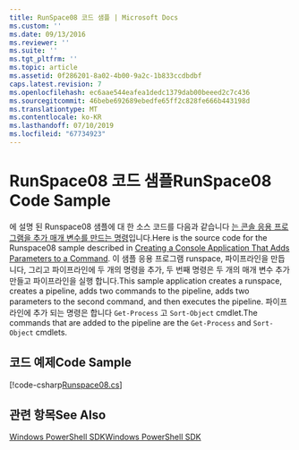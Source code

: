 ```yaml
---
title: RunSpace08 코드 샘플 | Microsoft Docs
ms.custom: ''
ms.date: 09/13/2016
ms.reviewer: ''
ms.suite: ''
ms.tgt_pltfrm: ''
ms.topic: article
ms.assetid: 0f286201-8a02-4b00-9a2c-1b833ccdbdbf
caps.latest.revision: 7
ms.openlocfilehash: ec6aae544eafea1dedc1379dab00beeed2c7c436
ms.sourcegitcommit: 46bebe692689ebedfe65ff2c828fe666b443198d
ms.translationtype: MT
ms.contentlocale: ko-KR
ms.lasthandoff: 07/10/2019
ms.locfileid: "67734923"
---
```

# <a name="runspace08-code-sample"></a><span data-ttu-id="b869f-102">RunSpace08 코드 샘플</span><span class="sxs-lookup"><span data-stu-id="b869f-102">RunSpace08 Code Sample</span></span>

<span data-ttu-id="b869f-103">에 설명 된 Runspace08 샘플에 대 한 소스 코드를 다음과 같습니다 [는 콘솔 응용 프로그램을 추가 매개 변수를 만드는 명령](https://msdn.microsoft.com/en-us/848b2b46-60f1-4a86-b448-cfc7c0cccfba)입니다.</span><span class="sxs-lookup"><span data-stu-id="b869f-103">Here is the source code for the Runspace08 sample described in [Creating a Console Application That Adds Parameters to a Command](https://msdn.microsoft.com/en-us/848b2b46-60f1-4a86-b448-cfc7c0cccfba).</span></span> <span data-ttu-id="b869f-104">이 샘플 응용 프로그램 runspace, 파이프라인을 만듭니다, 그리고 파이프라인에 두 개의 명령을 추가, 두 번째 명령은 두 개의 매개 변수 추가 만들고 파이프라인을 실행 합니다.</span><span class="sxs-lookup"><span data-stu-id="b869f-104">This sample application creates a runspace, creates a pipeline, adds two commands to the pipeline, adds two parameters to the second command, and then executes the pipeline.</span></span> <span data-ttu-id="b869f-105">파이프라인에 추가 되는 명령은 합니다 `Get-Process` 고 `Sort-Object` cmdlet.</span><span class="sxs-lookup"><span data-stu-id="b869f-105">The commands that are added to the pipeline are the `Get-Process` and `Sort-Object` cmdlets.</span></span>

## <a name="code-sample"></a><span data-ttu-id="b869f-106">코드 예제</span><span class="sxs-lookup"><span data-stu-id="b869f-106">Code Sample</span></span>

[!code-csharp[Runspace08.cs](../../powershell-sdk-samples/SDK-2.0/csharp/Runspace08/Runspace08.cs#L11-L86 "Runspace08.cs")]

## <a name="see-also"></a><span data-ttu-id="b869f-107">관련 항목</span><span class="sxs-lookup"><span data-stu-id="b869f-107">See Also</span></span>

[<span data-ttu-id="b869f-108">Windows PowerShell SDK</span><span class="sxs-lookup"><span data-stu-id="b869f-108">Windows PowerShell SDK</span></span>](../windows-powershell-reference.md)
